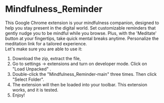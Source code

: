 # Mindfulness_Reminder
This Google Chrome extension is your mindfulness companion, designed to help you stay present in the digital world. Set customizable reminders that gently nudge you to be mindful while you browse. Plus, with the 'Meditate' button at your fingertips, take quick mental breaks anytime. Personalize the meditation link for a tailored experience.   
Let's make sure you are able to use it: 
1. Download the zip, extract the file,
2. Go to settings -> extensions and turn on developer mode. Click on "Load Unpacked" .
3.  Double-click the "Mindfulness_Reminder-main" three times. Then click "Select Folder".
4.  The extension will then be loaded into your toolbar. This extension works, and it is tested.
5.  Enjoy!
